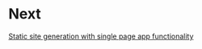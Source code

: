 # Next

[Static site generation with single page app functionality](https://stackoverflow.blog/2020/10/07/qa-with-the-creators-of-next-js-on-version-9-5/?utm_source=Iterable&utm_medium=email&utm_campaign=the_overflow_newsletter)
